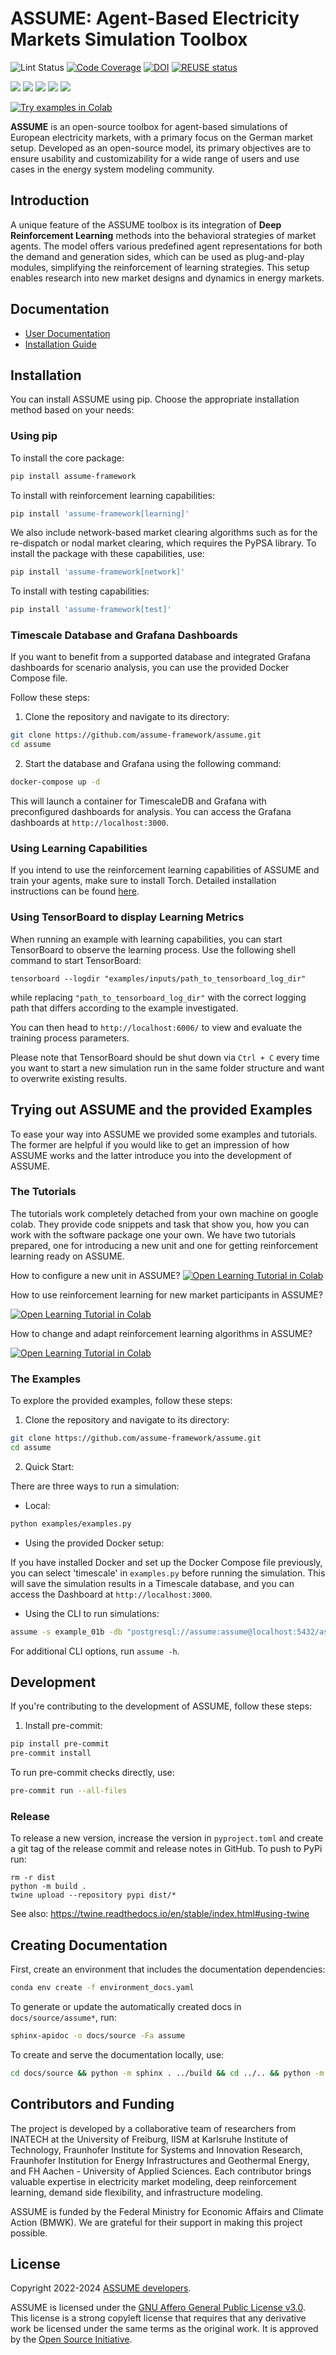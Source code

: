 <!--
SPDX-FileCopyrightText: ASSUME Developers

SPDX-License-Identifier: AGPL-3.0-or-later
-->

# ASSUME: Agent-Based Electricity Markets Simulation Toolbox

![Lint Status](https://github.com/assume-framework/assume/actions/workflows/lint-pytest.yaml/badge.svg)
[![Code Coverage](https://codecov.io/gh/assume-framework/assume/branch/main/graph/badge.svg?token=CZ4FO7P57H)](https://codecov.io/gh/assume-framework/assume)
[![DOI](https://zenodo.org/badge/DOI/10.5281/zenodo.8088760.svg)](https://doi.org/10.5281/zenodo.8088760)
[![REUSE status](https://api.reuse.software/badge/github.com/assume-framework/assume)](https://api.reuse.software/info/github.com/assume-framework/assume)

[![](https://img.shields.io/pypi/v/assume-framework.svg)](https://pypi.org/pypi/assume-framework/)
[![](https://img.shields.io/pypi/pyversions/assume-framework.svg)](https://pypi.org/pypi/assume-framework/)
[![](https://img.shields.io/pypi/l/assume-framework.svg)](https://pypi.org/pypi/assume-framework/)
[![](https://img.shields.io/pypi/status/assume-framework.svg)](https://pypi.org/pypi/assume-framework/)
[![](https://img.shields.io/readthedocs/assume)](https://assume.readthedocs.io/)

[![Try examples in Colab](https://colab.research.google.com/assets/colab-badge.svg)](https://github.com/assume-framework/assume/tree/main/examples/notebooks)

**ASSUME** is an open-source toolbox for agent-based simulations of European electricity markets, with a primary focus on the German market setup. Developed as an open-source model, its primary objectives are to ensure usability and customizability for a wide range of users and use cases in the energy system modeling community.

## Introduction

A unique feature of the ASSUME toolbox is its integration of **Deep Reinforcement Learning** methods into the behavioral strategies of market agents. The model offers various predefined agent representations for both the demand and generation sides, which can be used as plug-and-play modules, simplifying the reinforcement of learning strategies. This setup enables research into new market designs and dynamics in energy markets.


## Documentation

- [User Documentation](https://assume.readthedocs.io/en/latest/)
- [Installation Guide](https://assume.readthedocs.io/en/latest/installation.html)

## Installation

You can install ASSUME using pip. Choose the appropriate installation method based on your needs:

### Using pip

To install the core package:

```bash
pip install assume-framework
```

To install with reinforcement learning capabilities:

```bash
pip install 'assume-framework[learning]'
```

We also include network-based market clearing algorithms such as for the re-dispatch or nodal market clearing, which requires the PyPSA library. To install the package with these capabilities, use:

```bash
pip install 'assume-framework[network]'
```

To install with testing capabilities:

```bash
pip install 'assume-framework[test]'
```

### Timescale Database and Grafana Dashboards

If you want to benefit from a supported database and integrated Grafana dashboards for scenario analysis, you can use the provided Docker Compose file.

Follow these steps:

1. Clone the repository and navigate to its directory:

```bash
git clone https://github.com/assume-framework/assume.git
cd assume
```

2. Start the database and Grafana using the following command:

```bash
docker-compose up -d
```

This will launch a container for TimescaleDB and Grafana with preconfigured dashboards for analysis. You can access the Grafana dashboards at `http://localhost:3000`.

### Using Learning Capabilities

If you intend to use the reinforcement learning capabilities of ASSUME and train your agents, make sure to install Torch. Detailed installation instructions can be found [here](https://pytorch.org/get-started/locally/).

### Using TensorBoard to display Learning Metrics

When running an example with learning capabilities, you can start TensorBoard to observe the learning process. Use the following shell command to start TensorBoard:
```shell
tensorboard --logdir "examples/inputs/path_to_tensorboard_log_dir"
```
while replacing `"path_to_tensorboard_log_dir"` with the correct logging path that differs according to the example investigated.

You can then head to `http://localhost:6006/` to view and evaluate the training process parameters.

Please note that TensorBoard should be shut down via `Ctrl + C` every time you want to start a new simulation run in the same folder structure and want to overwrite existing results.

## Trying out ASSUME and the provided Examples

To ease your way into ASSUME we provided some examples and tutorials. The former are helpful if you would like to get an impression of how ASSUME works and the latter introduce you into the development of ASSUME.

### The Tutorials

The tutorials work completely detached from your own machine on google colab. They provide code snippets and task that show you, how you can work with the software package one your own. We have two tutorials prepared, one for introducing a new unit and one for getting reinforcement learning ready on ASSUME.

How to configure a new unit in ASSUME?
[![Open Learning Tutorial in Colab](https://colab.research.google.com/assets/colab-badge.svg)](https://colab.research.google.com/github/assume-framework/assume/blob/main/examples/notebooks/03_custom_unit_example.ipynb)

How to use reinforcement learning for new market participants in ASSUME?

[![Open Learning Tutorial in Colab](https://colab.research.google.com/assets/colab-badge.svg)](https://colab.research.google.com/github/assume-framework/assume/blob/main/examples/notebooks/04_reinforcement_learning_example.ipynb)

How to change and adapt reinforcement learning algorithms in ASSUME?

[![Open Learning Tutorial in Colab](https://colab.research.google.com/assets/colab-badge.svg)](https://colab.research.google.com/github/assume-framework/assume/blob/main/examples/notebooks/04_reinforcement_learning_algorithm_example.ipynb)


### The Examples

To explore the provided examples, follow these steps:

1. Clone the repository and navigate to its directory:

```bash
git clone https://github.com/assume-framework/assume.git
cd assume
```

2. Quick Start:

There are three ways to run a simulation:

- Local:

```bash
python examples/examples.py
```

- Using the provided Docker setup:

If you have installed Docker and set up the Docker Compose file previously, you can select 'timescale' in `examples.py` before running the simulation. This will save the simulation results in a Timescale database, and you can access the Dashboard at `http://localhost:3000`.

- Using the CLI to run simulations:

```bash
assume -s example_01b -db "postgresql://assume:assume@localhost:5432/assume"
```

For additional CLI options, run `assume -h`.

## Development

If you're contributing to the development of ASSUME, follow these steps:

1. Install pre-commit:

```bash
pip install pre-commit
pre-commit install
```

To run pre-commit checks directly, use:

```bash
pre-commit run --all-files
```

### Release

To release a new version, increase the version in `pyproject.toml` and create a git tag of the release commit and release notes in GitHub.
To push to PyPi run:

```
rm -r dist
python -m build .
twine upload --repository pypi dist/*
```

See also: https://twine.readthedocs.io/en/stable/index.html#using-twine

## Creating Documentation

First, create an environment that includes the documentation dependencies:

```bash
conda env create -f environment_docs.yaml
```

To generate or update the automatically created docs in `docs/source/assume*`, run:

```bash
sphinx-apidoc -o docs/source -Fa assume
```

To create and serve the documentation locally, use:

```bash
cd docs/source && python -m sphinx . ../build && cd ../.. && python -m http.server --directory docs/build
```

## Contributors and Funding

The project is developed by a collaborative team of researchers from INATECH at the University of Freiburg, IISM at Karlsruhe Institute of Technology, Fraunhofer Institute for Systems and Innovation Research, Fraunhofer Institution for Energy Infrastructures and Geothermal Energy, and FH Aachen - University of Applied Sciences. Each contributor brings valuable expertise in electricity market modeling, deep reinforcement learning, demand side flexibility, and infrastructure modeling.

ASSUME is funded by the Federal Ministry for Economic Affairs and Climate Action (BMWK). We are grateful for their support in making this project possible.

## License

Copyright 2022-2024 [ASSUME developers](https://assume.readthedocs.io/en/latest/developers.html).

ASSUME is licensed under the [GNU Affero General Public License v3.0](./LICENSES/AGPL-3.0-or-later.txt). This license is a strong copyleft license that requires that any derivative work be licensed under the same terms as the original work. It is approved by the [Open Source Initiative](https://opensource.org/licenses/AGPL-3.0).

